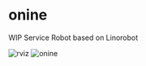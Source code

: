 # onine
WIP Service Robot based on Linorobot

![rviz](https://github.com/grassjelly/onine/blob/devel/media/rviz.png?raw=true)
![onine](https://github.com/grassjelly/onine/blob/devel/media/onine.jpg?raw=true)
